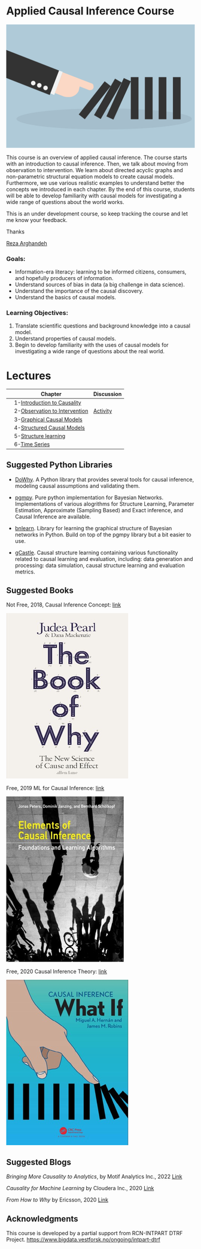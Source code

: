# Applied Causal Inference Course

![img](lectures/img/causality_intro_image.png)

This course is an overview of applied causal inference. The course starts with an introduction to causal inference. Then, we talk about moving from observation to intervention. We learn about directed acyclic graphs and non-parametric structural equation models to create causal models. Furthermore, we use various realistic examples to understand better the concepts we introduced in each chapter. By the end of this course, students will be able to develop familiarity with causal models for investigating a wide range of questions about the world works. 


This is an under development course, so keep tracking the course and let me know your feedback.

Thanks

[Reza Arghandeh](https://www.hvl.no/en/employee/?user=Reza.Arghandeh)


### Goals:
- Information-era literacy: learning to be informed citizens, consumers, and hopefully producers of information.
- Understand sources of bias in data (a big challenge in data science). 
- Understand the importance of the causal discovery. 
- Understand the basics of causal models. 



### Learning Objectives:
1. Translate scientific questions and background knowledge into a causal model. 
2. Understand properties of causal models. 
3. Begin to develop familiarity with the uses of causal models for investigating a wide range of questions about the real world. 


# Lectures

|   | **Chapter**                    | **Discussion**            | 
|---|---------------------------------------------|---------------------------|
|   | 1-[Introduction to Causality](./lectures/CH-1-Introduction-to-Causality.ipynb)  |       | 
|   | 2-[Observation to Intervention](./lectures/CH-2-Ladder-of-Causality.ipynb)   |  [Activity](./lectures/CH-2-Activity-Bias.ipynb)       | 
|   | 3-[Graphical Causal Models](./lectures/CH-3-Graphical-Causal-Models.ipynb) |   |
|   | 4-[Structured Causal Models](./lectures/CH-4-SCM.ipynb) |    |
|   | 5-[Structure learning](./lectures/CH-5-Causal-structure-learning.ipynb) |     |
|   | 6-[Time Series](./lectures/CH-6-time_series.ipynb) |    |



## Suggested Python Libraries 

- [DoWhy](https://py-why.github.io/dowhy/index.html). A Python library that provides several tools for causal inference, modeling causal assumptions and validating them.

- [pgmpy](https://pgmpy.org/). Pure python implementation for Bayesian Networks. Implementations of various alogrithms for Structure Learning, Parameter Estimation, Approximate (Sampling Based) and Exact inference, and Causal Inference are available.

- [bnlearn](https://erdogant.github.io/bnlearn/pages/html/index.html). Library for learning the graphical structure of Bayesian networks in Python. Build on top of the pgmpy library but a bit easier to use.

- [gCastle](https://github.com/huawei-noah/trustworthyAI/tree/master/gcastle). Causal structure learning containing various functionality related to causal learning and evaluation, including: data generation and processing: data simulation, causal structure learning and evaluation metrics.


## Suggested Books

Not Free, 2018, Causal Inference Concept:
[link](http://bayes.cs.ucla.edu/WHY/)

![img](lectures/img/Book_of_why.jpg)


Free, 2019 ML for Causal Inference:
[link](https://mitpress.mit.edu/books/elements-causal-inference)

![img](lectures/img/elements_of_causal_inference_book.jpg)

Free, 2020 Causal Inference Theory:
[link](https://www.hsph.harvard.edu/miguel-hernan/causal-inference-book/)

![img](lectures/img/What_if.jpg)
 

## Suggested Blogs

*Bringing More Causality to Analytics*, by Motif Analytics Inc., 2022 [Link](https://motifanalytics.medium.com/bringing-more-causality-to-analytics-d378108bb15)

*Causality for Machine Learning* by Cloudera Inc., 2020 [Link](https://ff13.fastforwardlabs.com/#why-are-we-interested-in-causal-inference%3F)

*From How to Why* by Ericsson, 2020 [Link](https://www.ericsson.com/en/blog/2020/2/causal-inference-machine-learning)


## Acknowledgments

This course is developed by a partial support from RCN-INTPART DTRF Project.
https://www.bigdata.vestforsk.no/ongoing/intpart-dtrf


